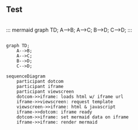## Test

<br>
::: mermaid
graph TD;
    A-->B;
    A-->C;
    B-->D;
    C-->D;
:::

```mermaid

graph TD;
    A-->B;
    A-->C;
    B-->D;
    C-->D;

```


```mermaid
sequenceDiagram
    participant dotcom
    participant iframe
    participant viewscreen
    dotcom->>iframe: loads html w/ iframe url
    iframe->>viewscreen: request template
    viewscreen->>iframe: html & javascript
    iframe->>dotcom: iframe ready
    dotcom->>iframe: set mermaid data on iframe
    iframe->>iframe: render mermaid
```
